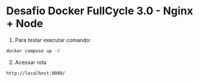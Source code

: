 # Desafio Docker FullCycle 3.0 - Nginx + Node

1. Para testar executar comando: 
 ```bash
 docker compose up -d
 ```

2. Acessar rota

 ```
 http://localhost:8080/
 ```

